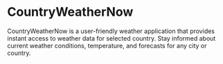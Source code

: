 # CountryWeatherNow
CountryWeatherNow is a user-friendly weather application that provides instant access to weather data for selected country. Stay informed about current weather conditions, temperature, and forecasts for any city or country.

